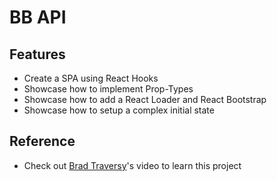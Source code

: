 # BB API

## Features

- Create a SPA using React Hooks
- Showcase how to implement Prop-Types
- Showcase how to add a React Loader and React Bootstrap
- Showcase how to setup a complex initial state

## Reference

- Check out [Brad Traversy](https://www.youtube.com/watch?v=YaioUnMw0mo)'s video to learn this project
